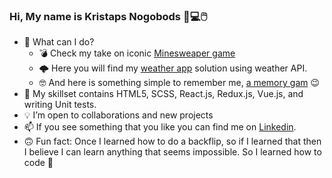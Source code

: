 ### Hi, My name is Kristaps Nogobods 👋💻🖱️

- 🔧 What can I do? 
  - 💣 Check my take on iconic [Minesweaper game](https://github.com/KristapsN/Mine-sweaper)
  - 🌩️ Here you will find my [weather app](https://github.com/KristapsN/weather-new) solution using weather API.
  - 🤓 And here is something simple to remember me, [a memory gam](https://github.com/KristapsN/memory-game) 😉
- 🧰 My skillset contains HTML5, SCSS, React.js, Redux.js, Vue.js, and writing Unit tests.
- 💡 I’m open to collaborations and new projects
- 📫 If you see something that you like you can find me on [Linkedin](https://www.linkedin.com/in/kristaps-nogobods-86a92759/). 
- 🙃 Fun fact: Once I learned how to do a backflip, 
so if I learned that then I believe I can learn anything that seems impossible. 
So I learned how to code 🤖
